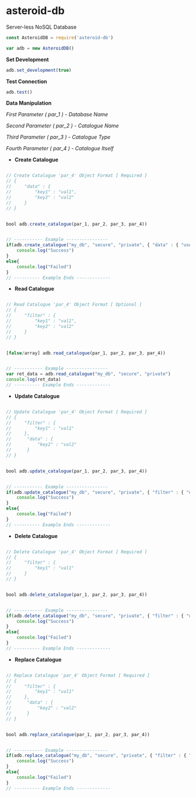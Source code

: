 # asteroid-db
Server-less NoSQL Database

```javascript
const AsteroidDB = require('asteroid-db')

var adb = new AsteroidDB()
```

**Set Development**

```javascript
adb.set_development(true)
```

**Test Connection**

```javascript
adb.test()
```

**Data Manipulation**

*First Parameter ( par_1 ) - Database Name*

*Second Parameter ( par_2 ) - Catalogue Name*

*Third Parameter ( par_3 ) - Catalogue Type*

*Fourth Parameter ( par_4 ) - Catalogue Itself*

 - **Create Catalogue**

```javascript

// Create Catalogue 'par_4' Object Format [ Required ]
// {
//     "data" : {
//         "key1" : "val1",
//         "key2" : "val2"
//     }
// }


bool adb.create_catalogue(par_1, par_2, par_3, par_4))


// ----------- Example ----------------
if(adb.create_catalogue("my_db", "secure", "private", { "data" : { "username" : "hello", "password" : "world" }})){
	console.log("Success")
}
else{
	console.log("Failed")
}
// ---------- Example Ends -------------
```


 - **Read Catalogue**

```javascript

// Read Catalogue 'par_4' Object Format [ Optional ]
// {
//     "filter" : {
//         "key1" : "val1",
//         "key2" : "val2"
//     }
// }


[false/array] adb.read_catalogue(par_1, par_2, par_3, par_4))


// ----------- Example ----------------
var ret_data = adb.read_catalogue("my_db", "secure", "private")
console.log(ret_data)
// ---------- Example Ends -------------
```

 - **Update Catalogue**

```javascript

// Update Catalogue 'par_4' Object Format [ Required ]
// {
//     "filter" : {
//         "key1" : "val1"
//     },
//		"data" : {
//			"key2" : "val2"
//		}
// }


bool adb.update_catalogue(par_1, par_2, par_3, par_4))


// ----------- Example ----------------
if(adb.update_catalogue("my_db", "secure", "private", { "filter" : { "username" : "hello" }, "data" : { "password" : "myworld" }})){
	console.log("Success")
}
else{
	console.log("Failed")
}
// ---------- Example Ends -------------
```

 - **Delete Catalogue**

```javascript

// Delete Catalogue 'par_4' Object Format [ Required ]
// {
//     "filter" : {
//         "key1" : "val1"
//     }
// }


bool adb.delete_catalogue(par_1, par_2, par_3, par_4))


// ----------- Example ----------------
if(adb.delete_catalogue("my_db", "secure", "private", { "filter" : { "username" : "hello" }})){
	console.log("Success")
}
else{
	console.log("Failed")
}
// ---------- Example Ends -------------
```

 - **Replace Catalogue**

```javascript

// Replace Catalogue 'par_4' Object Format [ Required ]
// {
//     "filter" : {
//         "key1" : "val1"
//     },
//		"data" : {
//			"key2" : "val2"
//		}
// }


bool adb.replace_catalogue(par_1, par_2, par_3, par_4))


// ----------- Example ----------------
if(adb.replace_catalogue("my_db", "secure", "private", { "filter" : { "username" : "hello" }, "data" : { "userid" : "hi buddy" }})){
	console.log("Success")
}
else{
	console.log("Failed")
}
// ---------- Example Ends -------------
```